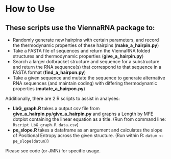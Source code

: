 # How to Use

## These scripts use the ViennaRNA package to:

+ Randomly generate new hairpins with certain parameters, and record the thermodynamic properties of these hairpins (**make_a_hairpin.py**)
+ Take a FASTA file of sequences and return the ViennaRNA folded structures and thermodynamic properties (**give_a_hairpin.py**)
+ Search a larger dotbracket structure and sequence for a substructure and return the RNA sequence(s) that correspond to that sequence in a FASTA format (**find_a_hairpon.py**)
+ Take a given sequence and mutate the sequence to generate alternative RNA sequences (and maintain coding) with differing thermodynamic properties (**mutate_a_hairpon.py**)

Additionally, there are 2 R scripts to assist in analyses:

+ **LbG_graph.R** takes a output csv file from **give_a_hairpin.py**/**give_a_hairpin.py** and graphs a Length by MFE dotplot containing the linear equation as a title. (Run from command line: `Rscript LbG_graph.R data.csv`)
+ **pe_slope.R** takes a dataframe as an argument and calculates the slope of Positional Entropy across the given structure. (Run within R: `datum <- pe_slope(datum)`)

Please see code (or JMN) for specific usage.